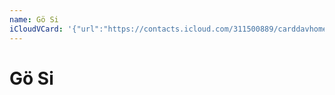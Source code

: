 ```yaml
---
name: Gö Si
iCloudVCard: '{"url":"https://contacts.icloud.com/311500889/carddavhome/card/OTY5ZTkzYzEtYjViOS00MmRlLWJhMTAtMzQxY2U1MjI3ODUx.vcf","etag":"\"kmfhdt4y\"","data":"BEGIN:VCARD\r\nVERSION:3.0\r\nFN:\r\nN:Si;Gö;;;\r\nUID:969e93c1-b5b9-42de-ba10-341ce5227851\r\nPRODID:ez-vcard 0.9.13-fc\r\nREV:2025-04-03T22:11:06Z\r\nORG:;\r\n;TYPE=jpeg;VALUE=uri:https://gateway.icloud.com/contacts/311500889/ck/card/\r\n 925cc5dc831825d43d3f85a75ccd7dcf\r\nEND:VCARD"}'
---
```

# Gö Si